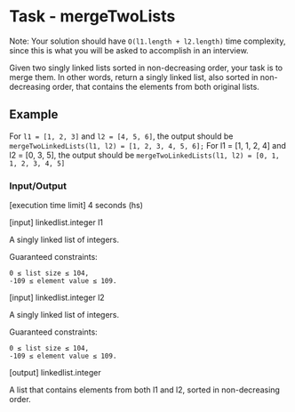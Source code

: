 # Task - mergeTwoLists

Note: Your solution should have `O(l1.length + l2.length)` time complexity, since this is what you will be asked to accomplish in an interview.

Given two singly linked lists sorted in non-decreasing order, your task is to merge them. In other words, return a singly linked list, also sorted in non-decreasing order, that contains the elements from both original lists.

## Example

For `l1 = [1, 2, 3]` and `l2 = [4, 5, 6]`, the output should be
`mergeTwoLinkedLists(l1, l2) = [1, 2, 3, 4, 5, 6];`
For l1 = [1, 1, 2, 4] and l2 = [0, 3, 5], the output should be
`mergeTwoLinkedLists(l1, l2) = [0, 1, 1, 2, 3, 4, 5]`

### Input/Output

[execution time limit] 4 seconds (hs)

[input] linkedlist.integer l1

A singly linked list of integers.

Guaranteed constraints:

```
0 ≤ list size ≤ 104,
-109 ≤ element value ≤ 109.
```

[input] linkedlist.integer l2

A singly linked list of integers.

Guaranteed constraints:

```
0 ≤ list size ≤ 104,
-109 ≤ element value ≤ 109.
```

[output] linkedlist.integer

A list that contains elements from both l1 and l2, sorted in non-decreasing order.
